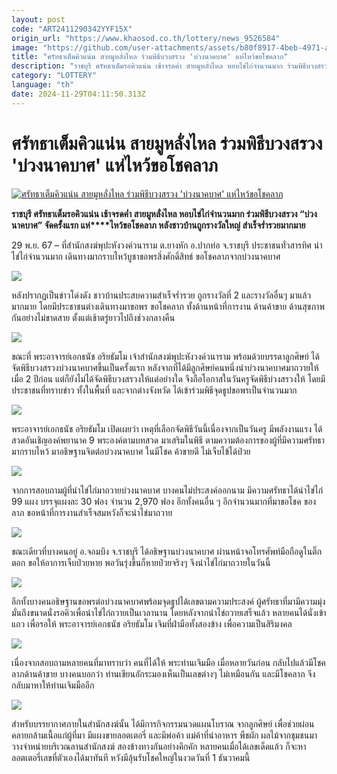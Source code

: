 ```yaml
---
layout: post
code: "ART2411290342YYF15X"
origin_url: "https://www.khaosod.co.th/lottery/news_9526584"
image: "https://github.com/user-attachments/assets/b80f8917-4beb-4971-ac9f-bd6babb8252f"
title: "ศรัทธาเต็มคิวแน่น สายมูหลั่งไหล ร่วมพิธีบวงสรวง 'บ่วงนาคบาศ' แห่ไหว้ขอโชคลาภ"
description: "ราชบุรี ศรัทธาเต็มรอคิวแน่น เช้าจรดค่ำ สายมูหลั่งไหล หอบไข่ไก่จำนวนมาก ร่วมพิธีบวงสรวง \"บ่วงนาคบาศ\" จัดครั้งแรก แห่ไหว้ขอโชคลาภ หลังชาวบ้านถูกรางวัลใหญ่"
category: "LOTTERY"
language: "th"
date: 2024-11-29T04:11:50.313Z
---
```


# ศรัทธาเต็มคิวแน่น สายมูหลั่งไหล ร่วมพิธีบวงสรวง 'บ่วงนาคบาศ' แห่ไหว้ขอโชคลาภ

[![ศรัทธาเต็มคิวแน่น สายมูหลั่งไหล ร่วมพิธีบวงสรวง 'บ่วงนาคบาศ' แห่ไหว้ขอโชคลาภ](https://www.khaosod.co.th/wpapp/uploads/2024/11/1732847254025.jpg "ศรัทธาเต็มคิวแน่น สายมูหลั่งไหล ร่วมพิธีบวงสรวง 'บ่วงนาคบาศ' แห่ไหว้ขอโชคลาภ")](https://www.khaosod.co.th/wpapp/uploads/2024/11/1732847254025.jpg)

**ราชบุรี ศรัทธาเต็มรอคิวแน่น เช้าจรดค่ำ สายมูหลั่งไหล หอบไข่ไก่จำนวนมาก ร่วมพิธีบวงสรวง “บ่วงนาคบาศ” จัดครั้งแรก แห่****ไหว้ขอโชคลาภ หลังชาวบ้านถูกรางวัลใหญ่ สำเร็จร่ำรวยมากมาย**

29 พ.ย. 67 – ที่สำนักสงฆ์พุปะหังวงค์วนาราม ต.ยางหัก อ.ปากท่อ จ.ราชบุรี ประชาชนทั่วสารทิศ นำไข่ไก่จำนวนมาก เดินทางมากราบไหว้บูชาขอพรสิ่งศักดิ์สิทธ์ ขอโชคลาภจากบ่วงนาคบาศ

![](https://www.khaosod.co.th/wpapp/uploads/2024/11/1732847237390.jpg)

หลังปรากฏเป็นข่าวโด่งดัง ชาวบ้านประสบความสำเร็จร่ำรวย ถูกรางวัลที่ 2 และรางวัลอื่นๆ มาแล้วมากมาย โดยมีประชาชนต่างเดินทางมาขอพร ขอโชคลาภ ทั้งด้านหน้าที่การงาน ด้านค้าขาย ด้านสุขภาพ กันอย่างไม่ขาดสาย ตั้งแต่เช้าตรู่ยาวไปถึงช่วงกลางคืน

![](https://www.khaosod.co.th/wpapp/uploads/2024/11/1732847302383.jpg)

ขณะที่ พระอาจารย์เอกธนัช อริยธัมโม เจ้าสำนักสงฆ์พุปะหังวงค์วนาราม พร้อมด้วยบรรดาลูกศิษย์ ได้จัดพิธีบวงสรวงบ่วงนาคบาศขึ้นเป็นครั้งแรก หลังจากที่ได้มีลูกศิษย์คนหนึ่งนำบ่วงนาคบาศมาถวายให้เมื่อ 2 ปีก่อน แต่ก็ยังไม่ได้จัดพิธีบวงสรวงให้แต่อย่างใด จึงถือโอกาสในวันครูจัดพิธีบ่วงสรวงให้ โดยมีประชาชนที่ทราบข่าว ทั้งในพื้นที่ และจากต่างจังหวัด ได้เข้าร่วมพิธีจุดธูปขอพรเป็นจำนวนมาก

![](https://www.khaosod.co.th/wpapp/uploads/2024/11/1732847256384.jpg)

พระอาจารย์เอกธนัช อริยธัมโม เปิดเผยว่า เหตุที่เลือกจัดพิธีวันนี้เนื่องจากเป็นวันครู มีพลังงานแรง ได้สวดอันเชิญองค์พยานาค 9 พระองค์ตามบทสวด มาเสริมในพิธี ตามความต้องการของผู้ที่มีความศรัทธามากราบไหว้ มาอธิษฐานจิตต่อบ่วงนาคบาศ ในมีโชค ค้าขายดี ไม่เจ็บไข้ได้ป่วย

![](https://www.khaosod.co.th/wpapp/uploads/2024/11/1732847290306.jpg)

จากการสอบถามผู้ที่นำไข่ไก่มาถวายบ่วงนาคบาศ บางคนไม่ประสงค์ออกนาม มีความศรัทธาได้นำไข่ไก่ 99 แผง บรรจุแผงละ 30 ฟอง จำนวน 2,970 ฟอง อีกทั้งคนอื่น ๆ อีกจำนวนมากที่มาขอโชค ของลาภ ขอหน้าที่การงานสำเร็จสมหวังก็จะนำไข่มาถวาย

![](https://www.khaosod.co.th/wpapp/uploads/2024/11/1732847265253.jpg)

ขณะเดียวที่บางคนอยู่ อ.จอมบึง จ.ราชบุรี ได้อธิษฐานบ่วงนาคบาศ ผ่านหน้าจอโทรศัพท์มือถือดูในติ๊กตอก ขอให้อาการเจ็บป่วยหาย พอวันรุ่งขึ้นก็หายป่วยจริงๆ จึงนำไข่ไก่มาถวายในวันนี้

![](https://www.khaosod.co.th/wpapp/uploads/2024/11/1732847266762.jpg)

อีกทั้งบางคนอธิษฐานขอพรต่อบ่วงนาคบาศพร้อมจุดธูปได้เลขตามความประสงค์ ผู้ศรัทธาที่มามีความมุ่งมั่นถึงขนาดนั่งรอคิวเพื่อนำไข่ไก่ถวายเป็นเวลานาน โดยหลังจากนำไข่ถวายเสร็จแล้ว หลายคนได้นั่งเข้าแถว เพื่อรอให้ พระอาจารย์เอกธนัช อริยธัมโม เจิมที่ฝ่ามือทั้งสองข้าง เพื่อความเป็นสิริมงคล

![](https://www.khaosod.co.th/wpapp/uploads/2024/11/1732847277565.jpg)

เนื่องจากสอบถามหลายคนที่มาทราบว่า คนที่ได้ให้ พระท่านเจิมมือ เมื่อหลายวันก่อน กลับไปแล้วมีโชคลาภด้านค้าขาย บางคนบอกว่า ท่านเขียนอักระมองเห็นเป็นเลขต่างๆ ไม่เหมือนกัน และมีโชคลาภ จึงกลับมาหาให้ท่านเจิมมืออีก

![](https://www.khaosod.co.th/wpapp/uploads/2024/11/1732847309356.jpg)

สำหรับบรรยากาศภายในสำนักสงฆ์นั้น ได้มีการกิจกรรมนวดแผนโบราณ จากลูกศิษย์ เพื่อช่วยผ่อนคลายกล้ามเนื้อแก่ผู้ที่มา มีแผงขายลอตเตอรี่ และมีพ่อค้า แม่ค้าที่นำอาหาร พืชผัก ผลไม้จากชุมชนมาวางจำหน่ายบริเวณลานสำนักสงฆ์ สองข้างทางกันอย่างคึกคัก หลายคนเมื่อได้เลขเด็ดแล้ว ก็จะหาลอตเตอรี่เลขที่ตัวเองได้มาทันที หวังมีลุ้นรับโชคใหญ่ในงวดวันที่ 1 ธันวาคมนี้